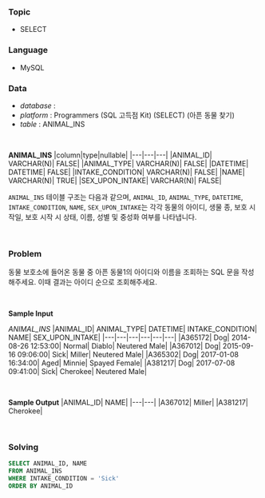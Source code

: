 ### Topic
- SELECT
  
### Language
- MySQL

### Data
- *database* : 
- *platform* : Programmers (SQL 고득점 Kit) (SELECT) (아픈 동물 찾기)
- *table* : ANIMAL_INS

<br>

**ANIMAL_INS**
|column|type|nullable|
|---|---|---|
|ANIMAL_ID|	VARCHAR(N)|	FALSE|
|ANIMAL_TYPE|	VARCHAR(N)|	FALSE|
|DATETIME|	DATETIME|	FALSE|
|INTAKE_CONDITION|	VARCHAR(N)|	FALSE|
|NAME|	VARCHAR(N)|	TRUE|
|SEX_UPON_INTAKE|	VARCHAR(N)|	FALSE|

`ANIMAL_INS` 테이블 구조는 다음과 같으며, `ANIMAL_ID`, `ANIMAL_TYPE`, `DATETIME`, `INTAKE_CONDITION`, `NAME`, `SEX_UPON_INTAKE`는 각각 동물의 아이디, 생물 종, 보호 시작일, 보호 시작 시 상태, 이름, 성별 및 중성화 여부를 나타냅니다.

<br>

### Problem
동물 보호소에 들어온 동물 중 아픈 동물1의 아이디와 이름을 조회하는 SQL 문을 작성해주세요. 이때 결과는 아이디 순으로 조회해주세요.

<br>

**Sample Input**

*ANIMAL_INS*
|ANIMAL_ID|	ANIMAL_TYPE|	DATETIME|	INTAKE_CONDITION|	NAME|	SEX_UPON_INTAKE|
|---|---|---|---|---|---|
|A365172|	Dog|	2014-08-26 12:53:00|	Normal|	Diablo|	Neutered Male|
|A367012|	Dog|	2015-09-16 09:06:00|	Sick|	Miller|	Neutered Male|
|A365302|	Dog|	2017-01-08 16:34:00|	Aged|	Minnie|	Spayed Female|
|A381217|	Dog|	2017-07-08 09:41:00|	Sick|	Cherokee|	Neutered Male|

<br>

**Sample Output**
|ANIMAL_ID|	NAME|
|---|---|
|A367012|	Miller|
|A381217|	Cherokee|


<br>

### Solving

```sql
SELECT ANIMAL_ID, NAME
FROM ANIMAL_INS
WHERE INTAKE_CONDITION = 'Sick'
ORDER BY ANIMAL_ID         
```
